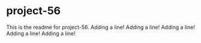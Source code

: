 # project-56

This is the readme for project-56.
Adding a line!
Adding a line!
Adding a line!
Adding a line!
Adding a line!
